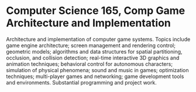 # Computer Science 165, Comp Game Architecture and Implementation

Architecture and implementation of computer game systems. Topics include game engine architecture; screen management and rendering control; geometric models; algorithms and data structures for spatial partitioning, occlusion, and collision detection; real-time interactive 3D graphics and animation techniques; behavioral control for autonomous characters; simulation of physical phenomena; sound and music in games; optimization techniques; multi-player games and networking; game development tools and environments. Substantial programming and project work.
